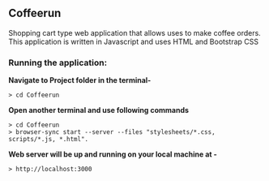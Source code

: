 ## Coffeerun

<p> Shopping cart type web application that allows uses to make coffee orders.
This application is written in Javascript and uses HTML and Bootstrap CSS </p>

### Running the application:
**Navigate to Project folder in the terminal-**

	> cd Coffeerun

**Open another terminal and use following commands**

	> cd Coffeerun
	> browser-sync start --server --files "stylesheets/*.css, scripts/*.js, *.html".

**Web server will be up and running on your local machine at -**

	> http://localhost:3000
